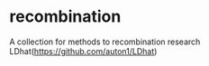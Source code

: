 # recombination
A collection for methods to recombination research
LDhat(https://github.com/auton1/LDhat)
